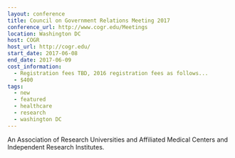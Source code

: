 ```yaml
---
layout: conference
title: Council on Government Relations Meeting 2017
conference_url: http://www.cogr.edu/Meetings
location: Washington DC
host: COGR
host_url: http://cogr.edu/
start_date: 2017-06-08
end_date: 2017-06-09
cost_information:
  - Registration fees TBD, 2016 registration fees as follows...
  - $400
tags:
  - new
  - featured
  - healthcare
  - research
  - washington DC
---
```


An Association of Research Universities and Affiliated Medical Centers and Independent Research Institutes.
